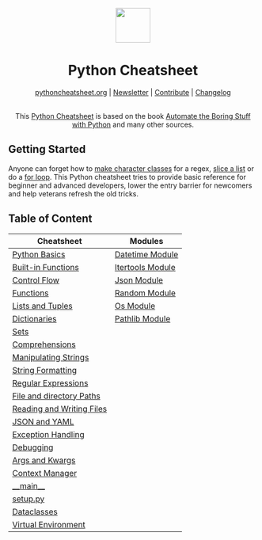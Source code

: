 <p align="center">
<img height="70" src="public/android-chrome-192x192.png">
</p>

<h1 align="center">Python Cheatsheet</h1>

<div align="center">
<a href="https://www.pythoncheatsheet.org/">pythoncheatsheet.org</a> |
<a href="https://news.pythoncheatsheet.org/">Newsletter</a> |
<a href="https://github.com/wilfredinni/python-cheatsheet/blob/next/src/pages/contributing.md">Contribute</a> |
<a href="https://github.com/wilfredinni/python-cheatsheet/blob/next/src/pages/changelog.md">Changelog</a>
</div>
<br>
<p align='center'>
This <a href="https://www.pythoncheatsheet.org/">Python Cheatsheet</a> is based on the book <a href="https://automatetheboringstuff.com/">Automate the Boring Stuff with Python</a> and many other sources.
</p>

## Getting Started

Anyone can forget how to
[make character classes](https://www.pythoncheatsheet.org/cheatsheet/regular-expressions#making-your-own-character-classes)
for a regex, [slice a list](https://www.pythoncheatsheet.org/cheatsheet/lists-and-tuples#getting-sublists-with-slices) or do a [for loop](https://www.pythoncheatsheet.org/cheatsheet/control-flow#for-loop). This Python cheatsheet tries to provide basic reference for beginner and advanced developers, lower the entry barrier for newcomers and help veterans refresh the old tricks.

## Table of Content

| Cheatsheet                                                                 | Modules                                               |
| -------------------------------------------------------------------------- | ----------------------------------------------------- |
| [Python Basics](/docs/cheatsheet/basics.md)                                | [Datetime Module](/docs/modules/datetime-module.md)   |
| [Built-in Functions](/docs/cheatsheet/built-in-functions.md)               | [Itertools Module](/docs/modules/itertools-module.md) |
| [Control Flow](/docs/cheatsheet/control-flow.md)                           | [Json Module](/docs/modules/json-module.md)           |
| [Functions](/docs/cheatsheet/functions.md)                                 | [Random Module](/docs/modules/random-module.md)       |
| [Lists and Tuples](/docs/cheatsheet/lists-and-tuples.md)                   | [Os Module](/docs/modules/os-module.md)               |
| [Dictionaries](/docs/cheatsheet/dictionaries.md)                           | [Pathlib Module](/docs/modules/pathlib-module.md)     |
| [Sets](/docs/cheatsheet/sets.md)                                           |                                                       |
| [Comprehensions](/docs/cheatsheet/comprehensions.md)                       |                                                       |
| [Manipulating Strings](/docs/cheatsheet/manipulating-strings.md)           |                                                       |
| [String Formatting](/docs/cheatsheet/string-formatting.md)                 |                                                       |
| [Regular Expressions](/docs/cheatsheet/regular-expressions.md)             |                                                       |
| [File and directory Paths](/docs/cheatsheet/file-directory-path.md)        |                                                       |
| [Reading and Writing Files](/docs/cheatsheet/reading-and-writing-files.md) |                                                       |
| [JSON and YAML](/docs/cheatsheet/json-yaml.md)                             |                                                       |
| [Exception Handling](/docs/cheatsheet/exception-handling.md)               |                                                       |
| [Debugging](/docs/cheatsheet/debugging.md)                                 |                                                       |
| [Args and Kwargs](/docs/cheatsheet/args-and-kwargs.md)                     |                                                       |
| [Context Manager](/docs/cheatsheet/context-manager.md)                     |                                                       |
| [\_\_main\_\_](/docs/cheatsheet/main.md)                                   |                                                       |
| [setup.py](/docs/cheatsheet/setup-py.md)                                   |                                                       |
| [Dataclasses](/docs/cheatsheet/dataclasses.md)                             |                                                       |
| [Virtual Environment](/docs/cheatsheet/virtual-environments.md)            |                                                       |

